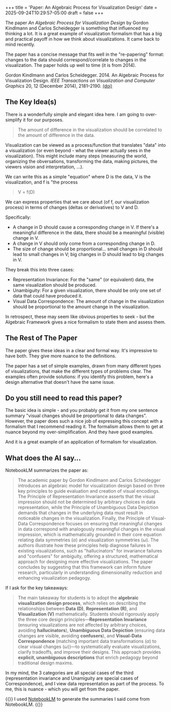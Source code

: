 +++
title = 'Paper: An Algebraic Process for Visualization Design'
date = 2025-09-24T10:29:57-05:00
draft = false
+++

The paper *An Algebraic Process for Visualization Design* by Gordon Kindlmann and Carlos Scheidegger is something that influenced my thinking a lot. It is a great example of visualization formalism that has a big and practical payoff in how we think about visualizations. It came back to mind recently. 

The paper has a concise message that fits well in the "re-papering" format: changes to the data should correspond/correlate to changes in the visualization. The paper holds up well to time (it is from 2014). 

<!--more-->

Gordon Kindlmann and Carlos Scheidegger. 2014. An Algebraic Process for Visualization Design. *IEEE Transactions on Visualization and Computer Graphics* 20, 12 (December 2014), 2181–2190. [(doi)](https://doi.org/10.1109/TVCG.2014.2346325) 

## The Key Idea(s)

There is a wonderfully simple and elegant idea here. I am going to over-simplify it for our purposes.

> The amount of difference in the visualization should be correlated to the amount of difference in the data.

Visualization can be viewed as a process/function that translates "data" into a visualization (or even beyond - what the viewer actually sees in the visualization). This might include many steps (measuring the world, organizing the obversations, transforming the data, making pictures, the viewers vision and interpretation, ...).

We can write this as a simple "equation" where D is the data, V is the visualization, and f is "the process

> V = f(D)

We can express properties that we care about (of f, our visualization process) in terms of changes (deltas or derivatives) to V and D.

Specifically:

- A change in D should cause a corresponding change in V. If there's a meaningful difference in the data, there should be a meaningful (visible) change in V.
- A change in V should only come from a corresponding change in D.
- The size of change should be proportional... small changes in D should lead to small changes in V; big changes in D should lead to big changes in V.

They break this into three cases:

- Representation Invariance: For the "same" (or equivalent) data, the same visualization should be produced.
- Unambiguity: For a given visualization, there should be only one set of data that could have produced it.
- Visual Data Correspondence: The amount of change in the visualization should be proportional to the amount change in the visualization. 

In retrospect, these may seem like obvious properties to seek - but the Algebraic Framework gives a nice formalism to state them and assess them.

## The Rest of The Paper

The paper gives these ideas in a clear and formal way. It's impressive to have both. They give more nuance to the definitions.

The paper has a set of simple examples, drawn from many different types of visualizations, that make the different types of problems clear. The examples often provide solutions: if you identify this problem, here's a design alternative that doesn't have the same issue.

## Do you still need to read this paper?

The basic idea is simple - and you probably get it from my one sentence summary "visual changes should be proportional to data changes". However, the paper does such a nice job of expressing this concept with a formalism that I recommend reading it. The formalism allows them to get at nuance beyond my over-simplification. And they have good examples.

And it is a great example of an application of formalism for visualization.

## What does the AI say...

NotebookLM summarizes the paper as:

> The academic paper by Gordon Kindlmann and Carlos Scheidegger introduces an algebraic model for visualization design based on three key principles to guide evaluation and creation of visual encodings. The Principle of Representation Invariance asserts that the visual impression should not be determined by arbitrary choices in data representation, while the Principle of Unambiguous Data Depiction demands that changes in the underlying data must result in noticeable changes in the visualization. Finally, the Principle of Visual-Data Correspondence focuses on ensuring that meaningful changes in data correspond with analogously meaningful changes in the visual impression, which is mathematically grounded in their core equation relating data symmetries ($\alpha$) and visualization symmetries ($\omega$). The authors illustrate how these principles help diagnose failures in existing visualizations, such as "hallucinators" for invariance failures and "confusers" for ambiguity, offering a structured, mathematical approach for designing more effective visualizations. The paper concludes by suggesting that this framework can inform future research, particularly in understanding dimensionality reduction and enhancing visualization pedagogy.

If I ask for the key takeaways:

> The main takeaway for students is to adopt the **algebraic visualization design process**, which relies on describing the relationships between **Data (D)**, **Representation (R)**, and **Visualization (V)** mathematically. Students should rigorously apply the three core design principles—**Representation Invariance** (ensuring visualizations are not affected by arbitrary choices, avoiding **hallucinators**), **Unambiguous Data Depiction** (ensuring data changes are visible, avoiding **confusers**), and **Visual-Data Correspondence** (matching important data transformations ($\alpha$) to clear visual changes ($\omega$))—to systematically evaluate visualizations, clarify tradeoffs, and improve their designs. This approach provides **explicit, unambiguous descriptions** that enrich pedagogy beyond traditional design maxims.

In my mind, the 3 categories are all special cases of the third (representation invariance and Unamiguity are special cases of Correspondence), and I view data representation as part of the process. To me, this is nuance - which you will get from the paper.

{{<genai>}}
I used [NotebookLM](https://notebooklm.google.com) to generate the summaries I said come from NotebookLM.
{{</genai>}} 